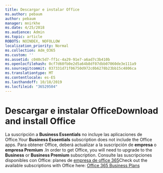 ```yaml
---
title: Descargar e instalar Office
ms.author: pebaum
author: pebaum
manager: mnirkhe
ms.date: 4/25/2018
ms.audience: Admin
ms.topic: article
ROBOTS: NOINDEX, NOFOLLOW
localization_priority: Normal
ms.collection: Adm_O365
ms.custom: ''
ms.assetid: c040c5d7-ff1c-4a29-91e7-a6ad7c3b410b
ms.openlocfilehash: 0cf7d60fb0e2d5a64b8df07dbb07060de3e111a9
ms.sourcegitcommit: 037331d71f06750d972c0b6278b23bb15c4806ca
ms.translationtype: MT
ms.contentlocale: es-ES
ms.lasthandoff: 10/18/2019
ms.locfileid: "36529504"
---
```

# <a name="download-and-install-office"></a><span data-ttu-id="db8bc-102">Descargar e instalar Office</span><span class="sxs-lookup"><span data-stu-id="db8bc-102">Download and install Office</span></span>

<span data-ttu-id="db8bc-103">La suscripción a **Business Essentials** no incluye las aplicaciones de Office.</span><span class="sxs-lookup"><span data-stu-id="db8bc-103">Your **Business Essentials** subscription does not include the Office apps.</span></span> <span data-ttu-id="db8bc-104">Para obtener Office, deberá actualizar a la suscripción de **empresa** o **empresa Premium** .</span><span class="sxs-lookup"><span data-stu-id="db8bc-104">In order to get Office, you will need to upgrade to the **Business** or **Business Premium** subscription.</span></span> <span data-ttu-id="db8bc-105">Consulte las suscripciones disponibles con Office: planes de [empresa de office 365](https://products.office.com/compare-all-microsoft-office-products?tab=2)</span><span class="sxs-lookup"><span data-stu-id="db8bc-105">Check out the available subscriptions with Office here: [Office 365 Business Plans](https://products.office.com/compare-all-microsoft-office-products?tab=2)</span></span>
  

